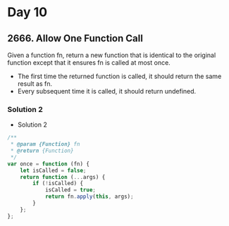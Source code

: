 # Day 10

## 2666. Allow One Function Call

Given a function fn, return a new function that is identical to the original function except that it ensures fn is called at most once.

- The first time the returned function is called, it should return the same result as fn.
- Every subsequent time it is called, it should return undefined.

### Solution 2

- Solution 2

```js
/**
 * @param {Function} fn
 * @return {Function}
 */
var once = function (fn) {
	let isCalled = false;
	return function (...args) {
		if (!isCalled) {
			isCalled = true;
			return fn.apply(this, args);
		}
	};
};
```
